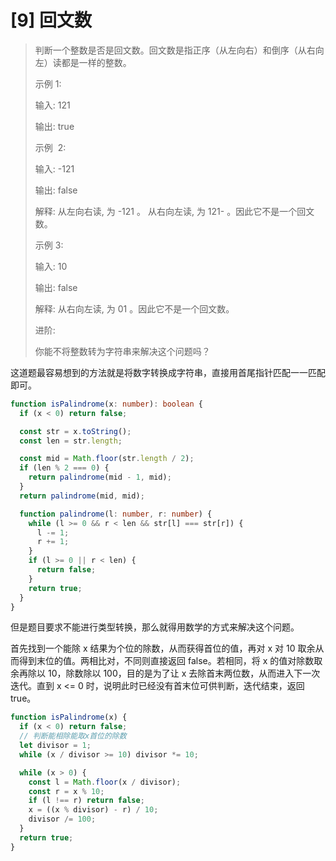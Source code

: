 # [9] 回文数

> 判断一个整数是否是回文数。回文数是指正序（从左向右）和倒序（从右向左）读都是一样的整数。
>
> 示例 1:
>
> 输入: 121
>
> 输出: true
>
> 示例  2:
>
> 输入: -121
>
> 输出: false
>
> 解释: 从左向右读, 为 -121 。 从右向左读, 为 121- 。因此它不是一个回文数。
>
> 示例 3:
>
> 输入: 10
>
> 输出: false
>
> 解释: 从右向左读, 为 01 。因此它不是一个回文数。
>
> 进阶:
>
> 你能不将整数转为字符串来解决这个问题吗？

这道题最容易想到的方法就是将数字转换成字符串，直接用首尾指针匹配一一匹配即可。

```typescript
function isPalindrome(x: number): boolean {
  if (x < 0) return false;

  const str = x.toString();
  const len = str.length;

  const mid = Math.floor(str.length / 2);
  if (len % 2 === 0) {
    return palindrome(mid - 1, mid);
  }
  return palindrome(mid, mid);

  function palindrome(l: number, r: number) {
    while (l >= 0 && r < len && str[l] === str[r]) {
      l -= 1;
      r += 1;
    }
    if (l >= 0 || r < len) {
      return false;
    }
    return true;
  }
}
```

但是题目要求不能进行类型转换，那么就得用数学的方式来解决这个问题。

首先找到一个能除 x 结果为个位的除数，从而获得首位的值，再对 x 对 10 取余从而得到末位的值。两相比对，不同则直接返回 false。若相同，将 x 的值对除数取余再除以 10，除数除以 100，目的是为了让 x 去除首末两位数，从而进入下一次迭代。直到 x <= 0 时，说明此时已经没有首末位可供判断，迭代结束，返回 true。

```js
function isPalindrome(x) {
  if (x < 0) return false;
  // 判断能相除能取x首位的除数
  let divisor = 1;
  while (x / divisor >= 10) divisor *= 10;

  while (x > 0) {
    const l = Math.floor(x / divisor);
    const r = x % 10;
    if (l !== r) return false;
    x = ((x % divisor) - r) / 10;
    divisor /= 100;
  }
  return true;
}
```
